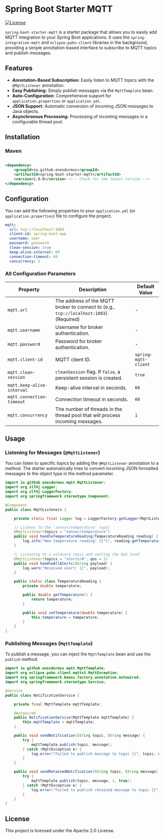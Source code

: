 # Spring Boot Starter MQTT

[![License](https://img.shields.io/badge/License-Apache%202.0-blue.svg)](https://opensource.org/licenses/Apache-2.0)

`spring-boot-starter-mqtt` is a starter package that allows you to easily add MQTT integration to your Spring Boot
applications. It uses the `spring-integration-mqtt` and `eclipse-paho-client` libraries in the background, providing a
simple annotation-based interface to subscribe to MQTT topics and publish messages.

## Features

- **Annotation-Based Subscription:** Easily listen to MQTT topics with the `@MqttListener` annotation.
- **Easy Publishing:** Simply publish messages via the `MqttTemplate` bean.
- **Auto-Configuration:** Comprehensive support for `application.properties` or `application.yml`.
- **JSON Support:** Automatic conversion of incoming JSON messages to Java objects.
- **Asynchronous Processing:** Processing of incoming messages in a configurable thread pool.

## Installation

### Maven

```xml

<dependency>
    <groupId>io.github.enesdurmus</groupId>
    <artifactId>spring-boot-starter-mqtt</artifactId>
    <version>1.0.0</version> <!-- Check for the latest version -->
</dependency>
```

## Configuration

You can add the following properties to your `application.yml` (or `application.properties`) file to configure the
project.

```yaml
mqtt:
  url: tcp://localhost:1883
  client-id: spring-boot-app
  username: user
  password: password
  clean-session: true
  keep-alive-interval: 60
  connection-timeout: 60
  concurrency: 5
```

### All Configuration Parameters

| Property                   | Description                                                                             | Default Value        |
|----------------------------|-----------------------------------------------------------------------------------------|----------------------|
| `mqtt.url`                 | The address of the MQTT broker to connect to (e.g., `tcp://localhost:1883`). (Required) | -                    |
| `mqtt.username`            | Username for broker authentication.                                                     | -                    |
| `mqtt.password`            | Password for broker authentication.                                                     | -                    |
| `mqtt.client-id`           | MQTT client ID.                                                                         | `spring-mqtt-client` |
| `mqtt.clean-session`       | `cleanSession` flag. If `false`, a persistent session is created.                       | `true`               |
| `mqtt.keep-alive-interval` | Keep-alive interval in seconds.                                                         | `60`                 |
| `mqtt.connection-timeout`  | Connection timeout in seconds.                                                          | `60`                 |
| `mqtt.concurrency`         | The number of threads in the thread pool that will process incoming messages.           | `1`                  |

## Usage

### Listening for Messages (`@MqttListener`)

You can listen to specific topics by adding the `@MqttListener` annotation to a method. The starter automatically tries
to convert incoming JSON formatted messages to the object type in the method parameter.

```java
import io.github.enesdurmus.mqtt.MqttListener;
import org.slf4j.Logger;
import org.slf4j.LoggerFactory;
import org.springframework.stereotype.Component;

@Component
public class MqttListeners {

    private static final Logger log = LoggerFactory.getLogger(MqttListeners.class);

    // Listens to the 'sensor/temperature' topic
    @MqttListener(topics = "sensor/temperature")
    public void handleTemperatureReading(TemperatureReading reading) {
        log.info("New temperature reading: {}°C", reading.getTemperature());
    }

    // Listening to a wildcard topic and setting the QoS level
    @MqttListener(topics = "alerts/#", qos = 1)
    public void handleAllAlerts(String payload) {
        log.warn("Received alert: {}", payload);
    }

    public static class TemperatureReading {
        private double temperature;

        public double getTemperature() {
            return temperature;
        }

        public void setTemperature(double temperature) {
            this.temperature = temperature;
        }
    }
}
```

### Publishing Messages (`MqttTemplate`)

To publish a message, you can inject the `MqttTemplate` bean and use the `publish` method.

```java
import io.github.enesdurmus.mqtt.MqttTemplate;
import org.eclipse.paho.client.mqttv3.MqttException;
import org.springframework.beans.factory.annotation.Autowired;
import org.springframework.stereotype.Service;

@Service
public class NotificationService {

    private final MqttTemplate mqttTemplate;

    @Autowired
    public NotificationService(MqttTemplate mqttTemplate) {
        this.mqttTemplate = mqttTemplate;
    }

    public void sendNotification(String topic, String message) {
        try {
            mqttTemplate.publish(topic, message);
        } catch (MqttException e) {
            log.error("Failed to publish message to topic {}", topic, e);
        }
    }

    public void sendRetainedNotification(String topic, String message) {
        try {
            mqttTemplate.publish(topic, message, 1, true);
        } catch (MqttException e) {
            log.error("Failed to publish retained message to topic {}", topic, e);
        }
    }
}
```

## License

This project is licensed under the Apache 2.0 License.
